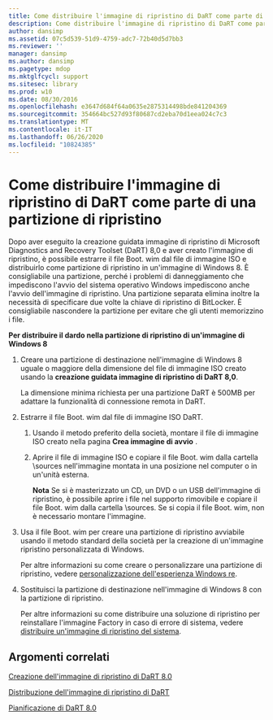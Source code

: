 ```yaml
---
title: Come distribuire l'immagine di ripristino di DaRT come parte di una partizione di ripristino
description: Come distribuire l'immagine di ripristino di DaRT come parte di una partizione di ripristino
author: dansimp
ms.assetid: 07c5d539-51d9-4759-adc7-72b40d5d7bb3
ms.reviewer: ''
manager: dansimp
ms.author: dansimp
ms.pagetype: mdop
ms.mktglfcycl: support
ms.sitesec: library
ms.prod: w10
ms.date: 08/30/2016
ms.openlocfilehash: e3647d684f64a0635e2875314498bde841204369
ms.sourcegitcommit: 354664bc527d93f80687cd2eba70d1eea024c7c3
ms.translationtype: MT
ms.contentlocale: it-IT
ms.lasthandoff: 06/26/2020
ms.locfileid: "10824385"
---
```

# Come distribuire l'immagine di ripristino di DaRT come parte di una partizione di ripristino


Dopo aver eseguito la creazione guidata immagine di ripristino di Microsoft Diagnostics and Recovery Toolset (DaRT) 8,0 e aver creato l'immagine di ripristino, è possibile estrarre il file Boot. wim dal file di immagine ISO e distribuirlo come partizione di ripristino in un'immagine di Windows 8. È consigliabile una partizione, perché i problemi di danneggiamento che impediscono l'avvio del sistema operativo Windows impediscono anche l'avvio dell'immagine di ripristino. Una partizione separata elimina inoltre la necessità di specificare due volte la chiave di ripristino di BitLocker. È consigliabile nascondere la partizione per evitare che gli utenti memorizzino i file.

**Per distribuire il dardo nella partizione di ripristino di un'immagine di Windows 8**

1.  Creare una partizione di destinazione nell'immagine di Windows 8 uguale o maggiore della dimensione del file di immagine ISO creato usando la **creazione guidata immagine di ripristino di DaRT 8,0**.

    La dimensione minima richiesta per una partizione DaRT è 500MB per adattare la funzionalità di connessione remota in DaRT.

2.  Estrarre il file Boot. wim dal file di immagine ISO DaRT.

    1.  Usando il metodo preferito della società, montare il file di immagine ISO creato nella pagina **Crea immagine di avvio** .

    2.  Aprire il file di immagine ISO e copiare il file Boot. wim dalla cartella \\sources nell'immagine montata in una posizione nel computer o in un'unità esterna.

        **Nota**  Se si è masterizzato un CD, un DVD o un USB dell'immagine di ripristino, è possibile aprire i file nel supporto rimovibile e copiare il file Boot. wim dalla cartella \\sources. Se si copia il file Boot. wim, non è necessario montare l'immagine.

         

3.  Usa il file Boot. wim per creare una partizione di ripristino avviabile usando il metodo standard della società per la creazione di un'immagine ripristino personalizzata di Windows.

    Per altre informazioni su come creare o personalizzare una partizione di ripristino, vedere [personalizzazione dell'esperienza Windows re](https://go.microsoft.com/fwlink/?LinkId=214222).

4.  Sostituisci la partizione di destinazione nell'immagine di Windows 8 con la partizione di ripristino.

    Per altre informazioni su come distribuire una soluzione di ripristino per reinstallare l'immagine Factory in caso di errore di sistema, vedere [distribuire un'immagine di ripristino del sistema](https://go.microsoft.com/fwlink/?LinkId=214221).

## Argomenti correlati


[Creazione dell'immagine di ripristino di DaRT 8.0](creating-the-dart-80-recovery-image-dart-8.md)

[Distribuzione dell'immagine di ripristino di DaRT](deploying-the-dart-recovery-image-dart-8.md)

[Pianificazione di DaRT 8.0](planning-for-dart-80-dart-8.md)

 

 





